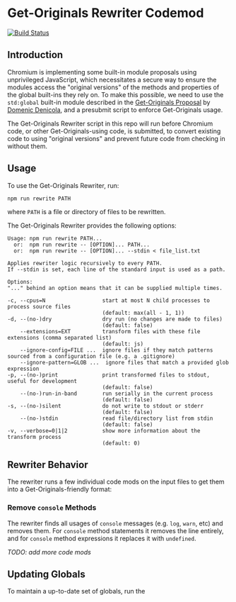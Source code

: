 # Get-Originals Rewriter Codemod

[![Build Status](https://travis-ci.com/jackbsteinberg/get-originals-rewriter.svg?branch=master)](https://travis-ci.com/jackbsteinberg/get-originals-rewriter)

## Introduction

Chromium is implementing some built-in module proposals using unprivileged JavaScript,
which necessitates a secure way to ensure the modules access the "original versions"
of the methods and properties of the global built-ins they rely on.
To make this possible, we need to use the `std:global` built-in module described in the 
[Get-Originals Proposal](https://github.com/domenic/get-originals) by [Domenic Denicola](https://github.com/domenic),
and a presubmit script to enforce Get-Originals usage.

The Get-Originals Rewriter script in this repo will run before Chromium code,
or other Get-Originals-using code, is submitted,
to convert existing code to using "original versions" and prevent future code from checking in without them.

## Usage

To use the Get-Originals Rewriter, run:

```
npm run rewrite PATH
```

where `PATH` is a file or directory of files to be rewritten.

The Get-Originals Rewriter provides the following options:

```
Usage: npm run rewrite PATH...
  or:  npm run rewrite -- [OPTION]... PATH...
  or:  npm run rewrite -- [OPTION]... --stdin < file_list.txt

Applies rewriter logic recursively to every PATH.
If --stdin is set, each line of the standard input is used as a path.

Options:
"..." behind an option means that it can be supplied multiple times.

-c, --cpus=N                  start at most N child processes to process source files
                              (default: max(all - 1, 1))
-d, --(no-)dry                dry run (no changes are made to files)
                              (default: false)
    --extensions=EXT          transform files with these file extensions (comma separated list)
                              (default: js)
    --ignore-config=FILE ...  ignore files if they match patterns sourced from a configuration file (e.g. a .gitignore)
    --ignore-pattern=GLOB ...  ignore files that match a provided glob expression
-p, --(no-)print              print transformed files to stdout, useful for development
                              (default: false)
    --(no-)run-in-band        run serially in the current process
                              (default: false)
-s, --(no-)silent             do not write to stdout or stderr
                              (default: false)
    --(no-)stdin              read file/directory list from stdin
                              (default: false)
-v, --verbose=0|1|2           show more information about the transform process
                              (default: 0)
```

## Rewriter Behavior

The rewriter runs a few individual code mods on the input files
to get them into a Get-Originals-friendly format:

### Remove `console` Methods

The rewriter finds all usages of `console` messages
(e.g. `log`, `warn`, etc) and removes them.
For `console` method statements it removes the line entirely,
and for `console` method expressions it replaces it with `undefined`.

*TODO: add more code mods*

## Updating Globals

To maintain a up-to-date set of globals,
run the 
